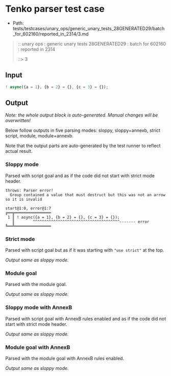 # Tenko parser test case

- Path: tests/testcases/unary_ops/generic_unary_tests_28GENERATED29/batch_for_602160/reported_in_2314/3.md

> :: unary ops : generic unary tests 28GENERATED29 : batch for 602160 : reported in 2314
>
> ::> 3

## Input

`````js
! async({a = 1}, {b = 2} = {}, {c = 3} = {});
`````

## Output

_Note: the whole output block is auto-generated. Manual changes will be overwritten!_

Below follow outputs in five parsing modes: sloppy, sloppy+annexb, strict script, module, module+annexb.

Note that the output parts are auto-generated by the test runner to reflect actual result.

### Sloppy mode

Parsed with script goal and as if the code did not start with strict mode header.

`````
throws: Parser error!
  Group contained a value that must destruct but this was not an arrow so it is invalid

start@1:0, error@1:7
╔══╦════════════════
 1 ║ ! async({a = 1}, {b = 2} = {}, {c = 3} = {});
   ║        ^^^^^^^^^^^^^^^^^^^^^^^^^^^^^^^^^^^^^^------- error
╚══╩════════════════

`````

### Strict mode

Parsed with script goal but as if it was starting with `"use strict"` at the top.

_Output same as sloppy mode._

### Module goal

Parsed with the module goal.

_Output same as sloppy mode._

### Sloppy mode with AnnexB

Parsed with script goal with AnnexB rules enabled and as if the code did not start with strict mode header.

_Output same as sloppy mode._

### Module goal with AnnexB

Parsed with the module goal with AnnexB rules enabled.

_Output same as sloppy mode._
